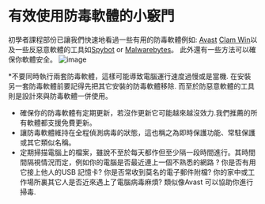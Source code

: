 [Title]: # (有效使用防毒軟體的小竅門)
[Difficulty]: # (進階)
[Order]: # (0)

# 有效使用防毒軟體的小竅門

初學者課程部份已讓我們快速地看過一些有用的防毒軟體例如: [Avast](https://www.avast.com) [Clam Win](http://www.clamwin.com/)以及一些反惡意軟體的工具如[Spybot](https://www.safer-networking.org/) or [Malwarebytes](https://www.malwarebytes.org/)。 此外還有一些方法可以確保你軟體安全。
![image](malware_adv1.png)

*不要同時執行兩套防毒軟體，這樣可能導致電腦運行速度過慢或是當機. 在安裝另一套防毒軟體前要記得先把其它安裝的防毒軟體移除. 而至於防惡意軟體的工具則是設計來與防毒軟體一併使用。
* 確保你的防毒軟體有定期更新，若沒作更新它可能越來越沒效力.我們推薦的所有軟體都支援免費更新。
* 讓防毒軟體維持在全程偵測病毒的狀態，這也稱之為即時保護功能、常駐保護或其它類似名稱。
* 定期掃描電腦上的檔案，雖說不至於每天都作但至少隔一段時間進行。其時間間隔視情況而定，例如你的電腦是否最近連上一個不熟悉的網路 ? 你是否有用它接上他人的USB 記憶卡? 你是否常收到莫名的電子郵件附檔? 你的家中或工作場所裏其它人是否近來遇上了電腦病毒麻煩? 類似像Avast 可以協助你進行掃毒.</li></ul></p>